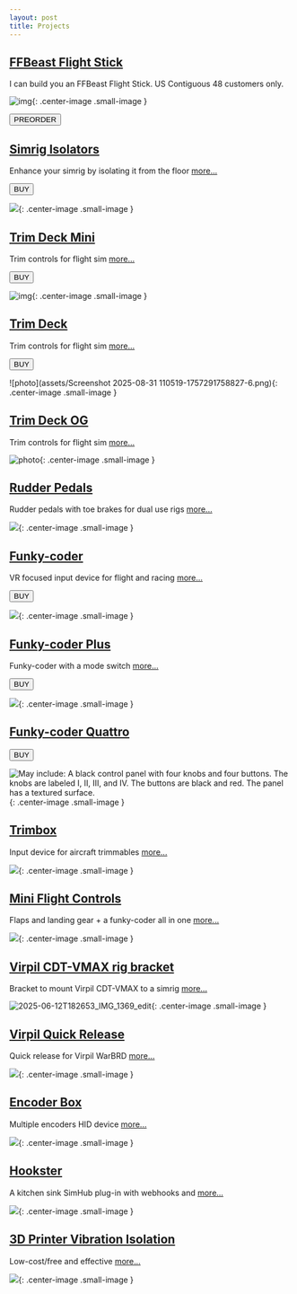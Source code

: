 ```yaml
---
layout: post
title: Projects
---
```




## [FFBeast Flight Stick](/projects/ffbeast-flight-stick)

I can build you an FFBeast Flight Stick. US Contiguous 48 customers only.

![img](./assets/logo.png){: .center-image .small-image }

<a href="/projects/ffbeast-flight-stick"><button>PREORDER</button></a>

## [Simrig Isolators](/projects/simrig-isolators)

Enhance your simrig by isolating it from the floor [more...](/projects/simrig-isolators)

<a href="https://s16nengineering.etsy.com"><button>BUY</button></a>

![](assets/isolators/1.JPG){: .center-image .small-image }

## [Trim Deck Mini](/projects/trim-deck-mini)

Trim controls for flight sim [more...](/projects/trim-deck)

<a href="https://s16nengineering.etsy.com"><button>BUY</button></a>

![img](assets/il_fullxfull.7182036102_m1e9.jpg){: .center-image .small-image }

## [Trim Deck](/projects/trim-deck)

Trim controls for flight sim [more...](/projects/trim-deck)

<a href="https://s16nengineering.etsy.com"><button>BUY</button></a>

![photo](assets/Screenshot 2025-08-31 110519-1757291758827-6.png){: .center-image .small-image }

## [Trim Deck OG](/projects/trim-deck-og)  

Trim controls for flight sim [more...](/projects/trim-deck)

![photo](assets/trim-deck/photo.png){: .center-image .small-image }

## [Rudder Pedals](/projects/rudder-pedals)

Rudder pedals with toe brakes for dual use rigs [more...](/projects/rudder-pedals)

![](assets/image-20250528211825527.png){: .center-image .small-image }

## [Funky-coder](/projects/funky-coder)

VR focused input device for flight and racing [more...](/projects/funky-coder)

<a href="https://s16nengineering.etsy.com"><button>BUY</button></a>

![](assets/fc/fc1.png){: .center-image .small-image }

## [Funky-coder Plus](/projects/funky-coder-plus)

Funky-coder with a mode switch [more...](/projects/funky-coder-plus)

<a href="https://s16nengineering.etsy.com"><button>BUY</button></a>

![](assets/fc/fc-plus.jpg){: .center-image .small-image }



## [Funky-coder Quattro](projects/funky-coder-quattro)

<a href="https://s16nengineering.etsy.com"><button>BUY</button></a>

![May include: A black control panel with four knobs and four buttons. The knobs are labeled I, II, III, and IV. The buttons are black and red. The panel has a textured surface.](https://i.etsystatic.com/56550814/r/il/0918cd/6846689010/il_1140xN.6846689010_60pt.jpg){: .center-image .small-image }



## [Trimbox](/projects/trimbox)

Input device for aircraft trimmables [more...](/projects/trimbox)

![](assets/trimbox/1.png){: .center-image .small-image }

## [Mini Flight Controls](/projects/mini-flight-controls)

Flaps and landing gear + a funky-coder all in one [more...](/projects/mini-flight-controls)

![](assets/fc/fc2.jpg){: .center-image .small-image }

## [Virpil CDT-VMAX rig bracket](/projects/virpil-cdt-vmax-bracket-v2)

Bracket to mount Virpil CDT-VMAX to a simrig  [more...](/projects/virpil-cdt-vmax-bracket-v2)

![2025-06-12T182653_IMG_1369_edit](assets/2025-06-12T182653_IMG_1369_edit.jpg){: .center-image .small-image }

## [Virpil Quick Release](/projects/warbrd-qr)

Quick release for Virpil WarBRD [more...](/projects/warbrd-qr)

![](assets/wbqr/wbqr1.jpg){: .center-image .small-image }

## [Encoder Box](/projects/encoder-box)

Multiple encoders HID device [more...](/projects/encoder-box)

![](assets/eb/eb1.jpg){: .center-image .small-image }

## [Hookster](https://github.com/stuart11n/Hookster)

A kitchen sink SimHub plug-in with webhooks and [more...](https://github.com/stuart11n/Hookster)

![](assets/misc/hookster.png){: .center-image .small-image }


## [3D Printer Vibration Isolation](/projects/3d-printer-balls)

Low-cost/free and effective [more...](/projects/3d-printer-balls)

![](assets/misc/3d-printer-balls.jpg){: .center-image .small-image }


